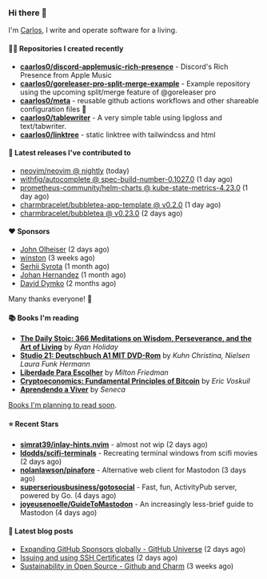 ### Hi there 👋

I'm [Carlos](https://caarlos0.dev), I write and operate software for a living.

#### 👨‍💻 Repositories I created recently
- **[caarlos0/discord-applemusic-rich-presence](https://github.com/caarlos0/discord-applemusic-rich-presence)** - Discord&#39;s Rich Presence from Apple Music
- **[caarlos0/goreleaser-pro-split-merge-example](https://github.com/caarlos0/goreleaser-pro-split-merge-example)** - Example repository using the upcoming split/merge feature of @goreleaser pro
- **[caarlos0/meta](https://github.com/caarlos0/meta)** - reusable github actions workflows and other shareable configuration files 🫥
- **[caarlos0/tablewriter](https://github.com/caarlos0/tablewriter)** - A very simple table using lipgloss and text/tabwriter.
- **[caarlos0/linktree](https://github.com/caarlos0/linktree)** - static linktree with tailwindcss and html

#### 🚀 Latest releases I've contributed to


- [neovim/neovim @ nightly](https://github.com/neovim/neovim/releases/tag/nightly) (today)
- [withfig/autocomplete @ spec-build-number-0.1027.0](https://github.com/withfig/autocomplete/releases/tag/spec-build-number-0.1027.0) (1 day ago)
- [prometheus-community/helm-charts @ kube-state-metrics-4.23.0](https://github.com/prometheus-community/helm-charts/releases/tag/kube-state-metrics-4.23.0) (1 day ago)
- [charmbracelet/bubbletea-app-template @ v0.2.0](https://github.com/charmbracelet/bubbletea-app-template/releases/tag/v0.2.0) (1 day ago)
- [charmbracelet/bubbletea @ v0.23.0](https://github.com/charmbracelet/bubbletea/releases/tag/v0.23.0) (2 days ago)

#### ❤️ Sponsors
- [John Olheiser](https://github.com/jolheiser) (2 days ago)
- [winston](https://github.com/nekowinston) (3 weeks ago)
- [Serhii Syrota](https://github.com/ssyrota) (1 month ago)
- [Johan Hernandez](https://github.com/bithavoc) (1 month ago)
- [David Dymko](https://github.com/ddymko) (2 months ago)

Many thanks everyone! 🙏

#### 📚 Books I'm reading
- **[The Daily Stoic: 366 Meditations on Wisdom, Perseverance, and the Art of Living](https://www.goodreads.com/book/show/29093292-the-daily-stoic)** by _Ryan Holiday_
- **[Studio 21: Deutschbuch A1 MIT DVD-Rom](https://www.goodreads.com/book/show/25495148-studio-21)** by _Kuhn Christina, Nielsen Laura Funk Hermann_
- **[Liberdade Para Escolher](https://www.goodreads.com/book/show/17238591-liberdade-para-escolher)** by _Milton Friedman_
- **[Cryptoeconomics: Fundamental Principles of Bitcoin](https://www.goodreads.com/book/show/56919322-cryptoeconomics)** by _Eric Voskuil_
- **[Aprendendo a Viver](https://www.goodreads.com/book/show/28219486-aprendendo-a-viver)** by _Seneca_

[Books I'm planning to read soon](https://www.amazon.com.br/hz/wishlist/ls/EB8P7VS717SV).

#### ⭐ Recent Stars


- **[simrat39/inlay-hints.nvim](https://github.com/simrat39/inlay-hints.nvim)** - almost not wip (2 days ago)
- **[ldodds/scifi-terminals](https://github.com/ldodds/scifi-terminals)** - Recreating terminal windows from scifi movies (2 days ago)
- **[nolanlawson/pinafore](https://github.com/nolanlawson/pinafore)** - Alternative web client for Mastodon (3 days ago)
- **[superseriousbusiness/gotosocial](https://github.com/superseriousbusiness/gotosocial)** - Fast, fun, ActivityPub server, powered by Go. (4 days ago)
- **[joyeusenoelle/GuideToMastodon](https://github.com/joyeusenoelle/GuideToMastodon)** - An increasingly less-brief guide to Mastodon (4 days ago)

#### 📄 Latest blog posts
- [Expanding GitHub Sponsors globally - GitHub Universe](https://carlosbecker.com/posts/github-universe-2022/) (2 days ago)
- [Issuing and using SSH Certificates](https://carlosbecker.com/posts/ssh-certificates/) (2 days ago)
- [Sustainability in Open Source - Github and Charm](https://carlosbecker.com/posts/sustainability-oss-github-charm/) (3 weeks ago)

